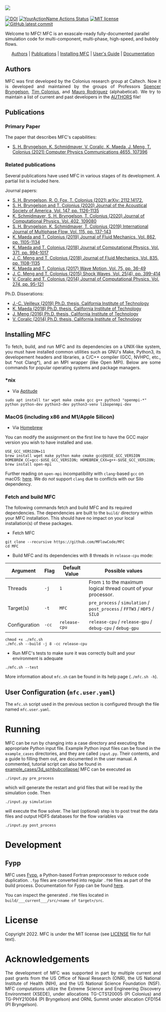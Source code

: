 # <image src="doc/MFC.png" />

[![DOI](https://zenodo.org/badge/doi/10.1016/j.cpc.2020.107396.svg)](http://dx.doi.org/10.1016/j.cpc.2020.107396)
[![YourActionName Actions Status](https://github.com/ComputationalFlowPhysics/MFC-develop/workflows/CI/badge.svg)](https://github.com/ComputationalFlowPhysics/MFC-develop/actions)
[![MIT license](https://img.shields.io/badge/License-MIT-blue.svg)](https://lbesson.mit-license.org/)
[![GitHub latest commit](https://badgen.net/github/last-commit/MFlowCode/MFC-develop)](https://github.com/MFlowCode/MFC-develop/commit/)
 
Welcome to MFC! 
MFC is an exascale-ready fully-documented parallel simulation code for multi-component, multi-phase, high-speed, and bubbly flows.

<p align="center">
 <a href="#authors">Authors</a> | 
 <a href="#publications">Publications</a> | 
 <a href="#installing-mfc">Installing MFC</a> | 
 <a href="https://github.com/MFlowCode/MFC/raw/master/doc/MFC_user_guide.pdf">User's Guide</a> | 
 <a href="https://mflowcode.github.io/">Documentation</a>
</p>

## Authors

<p align="justify">
MFC was first developed by the Colonius research group at Caltech.
Now it is developed and maintained by the groups of Professors <a href="https://comp-physics.group">Spencer Bryngelson</a>, <a href="https://colonius.caltech.edu/">Tim Colonius</a>, and <a href="https://vivo.brown.edu/display/mrodri97">Mauro Rodriguez</a> (alphabetical).
We try to maintain a list of current and past developers in the <a href="AUTHORS">AUTHORS</a> file!
 </p>
 
## Publications
 
### Primary Paper
 
  The paper that describes MFC's capabilities:
* <a href="https://doi.org/10.1016/j.cpc.2020.107396">
        S. H. Bryngelson, K. Schmidmayer, V. Coralic, K. Maeda, J. Meng, T. Colonius (2021) Computer Physics Communications 4655, 107396
        </a>
  
### Related publications
 
  Several publications have used MFC in various stages of its 
  development. A partial list is included here.
 
  Journal papers:
* <a href="https://arxiv.org/abs/2112.14172">
        S. H. Bryngelson, R. O. Fox, T. Colonius (2021) arXiv: 2112.14172.
        </a>
* <a href="https://asa.scitation.org/doi/full/10.1121/10.0000746">
        S. H. Bryngelson and T. Colonius (2020) Journal of the Acoustical Society of America, Vol. 147, pp. 1126-1135
        </a>
* <a href="https://www.sciencedirect.com/science/article/pii/S0021999119307855">
        K. Schmidmayer, S. H. Bryngelson, T. Colonius (2020) Journal of Computational Physics, Vol. 402, 109080
        </a>
* <a href="http://colonius.caltech.edu/pdfs/BryngelsonSchmidmayerColonius2019.pdf">
        S. H. Bryngelson, K. Schmidmayer, T. Colonius (2019) International Journal of Multiphase Flow, Vol. 115, pp. 137-143  
        </a>
* <a href="http://colonius.caltech.edu/pdfs/MaedaColonius2019.pdf">
        K. Maeda and T. Colonius (2019) Journal of Fluid Mechanics, Vol. 862, pp. 1105-1134 
        </a>
* <a href="http://colonius.caltech.edu/pdfs/MaedaColonius2018c.pdf">
        K. Maeda and T. Colonius (2018) Journal of Computational Physics, Vol. 371, pp. 994-1017 
        </a>
* <a href="http://colonius.caltech.edu/pdfs/MengColonius2018.pdf">
        J. C. Meng and T. Colonius (2018) Journal of Fluid Mechanics,  Vol. 835, pp. 1108-1135 
        </a>
* <a href="http://colonius.caltech.edu/pdfs/MaedaColonius2017.pdf">
        K. Maeda and T. Colonius (2017) Wave Motion, Vol. 75, pp. 36-49 
        </a>
* <a href="http://colonius.caltech.edu/pdfs/MengColonius2015.pdf">
        J. C. Meng and T. Colonius (2015) Shock Waves, Vol. 25(4), pp. 399-414 
        </a>
* <a href="http://colonius.caltech.edu/pdfs/CoralicColonius2014.pdf">
        V. Coralic and T. Colonius (2014) Journal of Computational Physics, Vol. 274, pp. 95-121 
        </a>
 
Ph.D. Disserations:
* <a href="https://thesis.library.caltech.edu/11395/">
        J.-C. Veilleux (2019) Ph.D. thesis, California Institute of Technology 
        </a>
* <a href="https://thesis.library.caltech.edu/11007/">
        K. Maeda (2018) Ph.D. thesis, California Institute of Technology 
        </a>
* <a href="https://thesis.library.caltech.edu/9764/">
        J. Meng (2016) Ph.D. thesis, California Institute of Technology
        </a>
* <a href="https://thesis.library.caltech.edu/8758/">
        V. Coralic (2014) Ph.D. thesis, California Institute of Technology
        </a>

## Installing MFC

<p align="justify">
To fetch, build, and run MFC and its dependencies on a UNIX-like system, you must have installed common utilities such as GNU's Make, Python3, its developement headers and libraries, a C/C++ compiler
(GCC, NVHPC, etc., but *not Clang*), and an MPI wrapper (like Open MPI). 
Below are some commands for popular operating systems and package managers.
<p>
 
### \*nix

* Via [Aptitude](https://wiki.debian.org/Aptitude)
```console
sudo apt install tar wget make cmake gcc g++ python3 "openmpi-*" python python-dev python3-dev python3-venv libopenmpi-dev
```

### MacOS (including x86 and M1/Apple Silicon)

* Via [Homebrew](https://brew.sh/)

You can modify the assignment on the first line to have the GCC major version you wish to have installed and use.

```console
USE_GCC_VERSION=11
brew install wget make python make cmake gcc@$USE_GCC_VERSION
HOMEBREW_CC=gcc-$USE_GCC_VERSION; HOMEBREW_CXX=g++-$USE_GCC_VERSION; brew install open-mpi
```

Further reading on `open-mpi` incompatibility with `clang`-based `gcc` on macOS: [here](https://stackoverflow.com/questions/27930481/how-to-build-openmpi-with-homebrew-and-gcc-4-9). We do *not* support `clang` due to conflicts with our Silo dependency.

### Fetch and build MFC

The following commands fetch and build MFC and its required dependencies. 
The dependencies are built to the `build/` directory within your MFC installation. 
This should have no impact on your local installation(s) of these packages.

+ Fetch MFC

```console
git clone --recursive https://github.com/MFlowCode/MFC
cd MFC
```

+ Build MFC and its dependencies with 8 threads in `release-cpu` mode:

| Argument     | Flag | Default Value | Possible values |
| ------------ | ---- | ------------- | --------------- |
| Threads      | `-j` | `1` | From `1` to the maximum logical thread count of your processor. |
| Target(s)    | `-t` | `MFC` | `pre_process` / `simulation` / `post_process` / `FFTW3` / `HDF5` / `SILO` |
| Configuration | `-cc` | `release-cpu` | `release-cpu` / `release-gpu` / `debug-cpu` / `debug-gpu` |

```console
chmod +x ./mfc.sh
./mfc.sh --build -j 8 -cc release-cpu
```

+ Run MFC's tests to make sure it was correctly built and your environment is adequate

```console
./mfc.sh --test
```

More information about `mfc.sh` can be found in its help page (`./mfc.sh -h`).

## User Configuration (`mfc.user.yaml`)

The `mfc.sh` script used in the previous section is configured through the file named `mfc.user.yaml`.

# Running

MFC can be run by changing into a case directory and executing the appropriate Python input file.
Example Python input files can be found in the `example_cases` directories, and they are called `input.py`.
Their contents, and a guide to filling them out, are documented in the user manual. 
A commented, tutorial script can also be found in [example_cases/3d_sphbubcollapse/](example_cases/3D_sphbubcollapse/)
MFC can be executed as  

```console
./input.py pre_process
```

which will generate the restart and grid files that will be read 
by the simulation code. Then  

```console
./input.py simulation
```

will execute the flow solver. The last (optional) step
is to post treat the data files and output HDF5 databases
for the flow variables via  

```console
./input.py post_process
```

# Development

## Fypp

MFC uses [Fypp](https://github.com/aradi/fypp), a Python-based Fortran preprocessor to reduce code duplication. `.fpp` files are converted into regular `.f90` files as part of the build process. Documentation for Fypp can be found [here](https://fypp.readthedocs.io/en/stable/). 

You can inspect the generated `.f90` files located in `build/___current___/src/<name of target>/src`.

# License
 
Copyright 2022.
MFC is under the MIT license (see [LICENSE](LICENSE) file for full text).

# Acknowledgements
 
<p align="justify">
The development of MFC was supported in part by multiple current and past grants from the US Office of Naval Research (ONR), the US National Institute of Health (NIH), and the US National Science Foundation (NSF).
MFC computations utilize the Extreme Science and Engineering Discovery Environment (XSEDE), under allocations TG-CTS120005 (PI Colonius) and TG-PHY210084 (PI Bryngelson) and ORNL Summit under allocation CFD154 (PI Bryngelson).
 </p>
